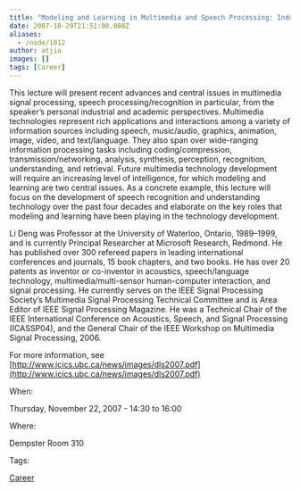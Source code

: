 ```yaml
---
title: "Modeling and Learning in Multimedia and Speech Processing: Industrial and Academic Perspectives"
date: 2007-10-29T21:51:00.000Z
aliases:
  - /node/1012
author: atjia
images: []
tags: [Career]
---
```


This lecture will present recent advances and central issues in multimedia signal processing, speech processing/recognition in particular, from the speaker’s personal industrial and academic perspectives. Multimedia technologies represent rich applications and interactions among a variety of information sources including speech, music/audio, graphics, animation, image, video, and text/language. They also span over wide-ranging information processing tasks including coding/compression, transmission/networking, analysis, synthesis, perception, recognition, understanding, and retrieval. Future multimedia technology development will require an increasing level of intelligence, for which modeling and learning are two central issues. As a concrete example, this lecture will focus on the development of speech recognition and understanding technology over the past four decades and elaborate on the key roles that modeling and learning have been playing in the technology development.

Li Deng was Professor at the University of Waterloo, Ontario, 1989–1999, and is currently Principal Researcher at Microsoft Research, Redmond. He has published over 300 refereed papers in leading international conferences and journals, 15 book chapters, and two books. He has over 20 patents as inventor or co-inventor in acoustics, speech/language technology, multimedia/multi-sensor human-computer interaction, and signal processing. He currently serves on the IEEE Signal Processing Society’s Multimedia Signal Processing Technical Committee and is Area Editor of IEEE Signal Processing Magazine. He was a Technical Chair of the IEEE International Conference on Acoustics, Speech, and Signal Processing (ICASSP04), and the General Chair of the IEEE Workshop on Multimedia Signal Processing, 2006.

For more information, see [http://www.icics.ubc.ca/news/images/dls2007.pdf](http://www.icics.ubc.ca/news/images/dls2007.pdf)

When: 

Thursday, November 22, 2007 - 14:30 to 16:00

Where: 

Dempster Room 310

Tags: 

[Career](/career)

